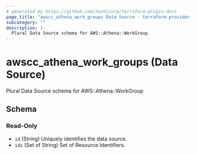 ```yaml
---
# generated by https://github.com/hashicorp/terraform-plugin-docs
page_title: "awscc_athena_work_groups Data Source - terraform-provider-awscc"
subcategory: ""
description: |-
  Plural Data Source schema for AWS::Athena::WorkGroup
---
```


# awscc_athena_work_groups (Data Source)

Plural Data Source schema for AWS::Athena::WorkGroup



<!-- schema generated by tfplugindocs -->
## Schema

### Read-Only

- `id` (String) Uniquely identifies the data source.
- `ids` (Set of String) Set of Resource Identifiers.
